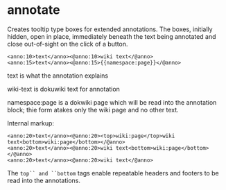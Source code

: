 # annotate
Creates tooltip type boxes for extended annotations.  The boxes, initially hidden, 
open in place, immediately beneath the text being annotated and close out-of-sight
on the click of a button.
```
<anno:10>text</anno><@anno:10>wiki text</@anno>
<anno:15>text</anno><@anno:15>{{namespace:page}}</@anno> 
```
  text is what the annotation explains
  
  wiki-text is dokuwiki text for annotation
  
  namespace:page is a dokwiki page which will be read into the annotation block; thie form atakes only the wiki page and no other text.

  Internal markup:  
  ```
  <anno:20>text</anno><@anno:20><top>wiki:page</top>wiki text<bottom>wiki:page</bottom></@anno>
  <anno:20>text</anno><@anno:20>wiki text<bottom>wiki:page</bottom></@anno>
  <anno:20>text</anno><@anno:20>wiki text</@anno>
  ```
  The ```top`` and ``bottom``` tags enable repeatable headers and footers to be read into the annotations.  